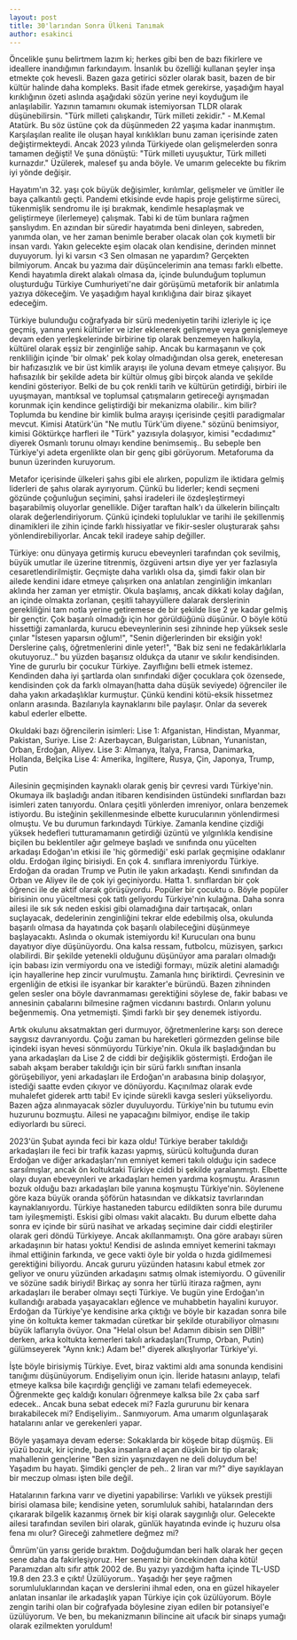 ```yaml
---
layout: post
title: 30'larından Sonra Ülkeni Tanımak
author: esakinci
---
```


Öncelikle şunu belirtmem lazım ki; herkes gibi ben de bazı fikirlere ve ideallere inandığımın farkındayım. İnsanlık bu özelliği kullanan şeyler inşa etmekte çok hevesli. Bazen gaza getirici sözler olarak basit, bazen de bir kültür halinde daha kompleks. 
Basit ifade etmek gerekirse, yaşadığım hayal kırıklığının özeti aslında aşağıdaki sözün yerine neyi koyduğum ile anlaşılabilir. Yazının tamamını okumak istemiyorsan TLDR olarak düşünebilirsin.
"Türk milleti çalışkandır, Türk milleti zekidir." - M.Kemal Atatürk. 
Bu söz üstüne çok da düşünmeden 22 yaşıma kadar inanmıştım. Karşılaşılan realite ile oluşan hayal kırıklıkları bunu zaman içerisinde zaten değiştirmekteydi. Ancak 2023 yılında Türkiyede olan gelişmelerden sonra tamamen değişti! Ve şuna dönüştü:
"Türk milleti uyuşuktur, Türk milleti kurnazdır." Üzülerek, malesef şu anda böyle. Ve umarım gelecekte bu fikrim iyi yönde değişir.

Hayatım'ın 32. yaşı çok büyük değişimler, kırılımlar, gelişmeler ve ümitler ile baya çalkantılı geçti. Pandemi etkisinde evde hapis proje geliştirme süreci, tükenmişlik sendromu ile işi bırakmak, kendimle hesaplaşmak ve geliştirmeye (ilerlemeye) çalışmak. Tabi ki de tüm bunlara rağmen şanslıydım. En azından bir süredir hayatımda beni dinleyen, sabreden, yanımda olan, ve her zaman benimle beraber olacak olan çok kıymetli bir insan vardı. Yakın gelecekte eşim olacak olan kendisine, derinden minnet duyuyorum. İyi ki varsın <3 Sen olmasan ne yapardım? Gerçekten bilmiyorum. 
Ancak bu yazıma dair düşüncelerimin ana teması farklı elbette. Kendi hayatımla direkt alakalı olmasa da, içinde bulunduğum toplumun oluşturduğu Türkiye Cumhuriyeti'ne dair görüşümü metaforik bir anlatımla yazıya dökeceğim. Ve yaşadığım hayal kırıklığına dair biraz şikayet edeceğim.

Türkiye bulunduğu coğrafyada bir sürü medeniyetin tarihi izleriyle iç içe geçmiş, yanına yeni kültürler ve izler eklenerek gelişmeye veya genişlemeye devam eden yerleşkelerinde birbirine tip olarak benzemeyen halkıyla, kültürel olarak eşsiz bir zenginliğe sahip. Ancak bu karmaşanın ve çok renkliliğin içinde 'bir olmak' pek kolay olmadığından olsa gerek, eneteresan bir hafızasızlık ve bir üst kimlik arayışı ile yoluna devam etmeye çalışıyor. Bu hafısazılık bir şekilde adeta bir kültür olmuş gibi birçok alanda ve şekilde kendini gösteriyor. Belki de bu çok renkli tarih ve kültürün getirdiği, birbiri ile uyuşmayan, mantıksal ve toplumsal çatışmaların getireceği ayrışmadan korunmak için kendince geliştirdiği bir mekanizma olabilir.. kim bilir? 
Toplumda bu kendine bir kimlik bulma arayışı içerisinde çeşitli paradigmalar mevcut. Kimisi Atatürk'ün "Ne mutlu Türk'üm diyene." sözünü benimsiyor, kimisi Göktürkçe harfleri ile "Türk" yazısıyla dolaşıyor, kimisi "ecdadımız" diyerek Osmanlı torunu olmayı kendine benimsemiş.. Bu sebeple ben Türkiye'yi adeta ergenlikte olan bir genç gibi görüyorum. Metaforuma da bunun üzerinden kuruyorum.

Metafor içerisinde ülkeleri şahıs gibi ele alırken, populizm ile iktidara gelmiş liderleri de şahıs olarak ayırıyorum. Çünkü bu liderler; kendi seçmeni gözünde çoğunluğun seçimini, şahsi iradeleri ile özdeşleştirmeyi başarabilmiş oluyorlar genellikle.
Diğer taraftan halk'ı da ülkelerin bilinçaltı olarak değerlendiriyorum. Çünkü içindeki topluluklar ve tarihi ile şekillenmiş dinamikleri ile zihin içinde farklı hissiyatlar ve fikir-sesler oluşturarak şahsı yönlendirebiliyorlar. Ancak tekil iradeye sahip değiller.

Türkiye: onu dünyaya getirmiş kurucu ebeveynleri tarafından çok sevilmiş, büyük umutlar ile üzerine titrenmiş, özgüveni artsın diye yer yer fazlasıyla cesaretlendirilmiştir. Geçmişte daha varlıklı olsa da, şimdi fakir olan bir ailede kendini idare etmeye çalışırken ona anlatılan zenginliğin imkanları aklında her zaman yer etmiştir. Okula başlamış, ancak dikkati kolay dağılan, an içinde olmakta zorlanan, çeşitli tahayyüllere dalarak derslerinin gerekliliğini tam notla yerine getiremese de bir şekilde lise 2 ye kadar gelmiş bir gençtir. Çok başarılı olmadığı için hor görüldüğünü düşünür. O böyle kötü hissettiği zamanlarda, kurucu ebeveynlerinin sesi zihninde hep yüksek sesle çınlar "İstesen yaparsın oğlum!", "Senin diğerlerinden bir eksiğin yok! Derslerine çalış, öğretmenlerini dinle yeter!", "Bak biz seni ne fedakârlıklarla okutuyoruz.." bu yüzden başarısız oldukça da utanır ve sıkılır kendisinden. 
Yine de gururlu bir çocukur Türkiye. Zayıflığını belli etmek istemez. Kendinden daha iyi şartlarda olan sınıfındaki diğer çocuklara çok özensede, kendisinden çok da farklı olmayan(hatta daha düşük seviyede) öğrenciler ile daha yakın arkadaşlıklar kurmuştur. Çünkü kendini kötü-eksik hissetmez onların arasında. Bazılarıyla kaynaklarını bile paylaşır. Onlar da severek kabul ederler elbette.

Okuldaki bazı öğrencilerin isimleri:
Lise 1: Afganistan, Hindistan, Myanmar, Pakistan, Suriye.
Lise 2: Azerbaycan, Bulgaristan, Lübnan, Yunanistan, Orban, Erdoğan, Aliyev. 
Lise 3: Almanya, İtalya, Fransa, Danimarka, Hollanda, Belçika
Lise 4: Amerika, İngiltere, Rusya, Çin, Japonya, Trump, Putin

Ailesinin geçmişinden kaynaklı olarak geniş bir çevresi vardı Türkiye'nin. Okumaya ilk başladığı andan itibaren kendisinden üstündeki sınıflardan bazı isimleri zaten tanıyordu. Onlara çeşitli yönlerden imreniyor, onlara benzemek istiyordu. Bu isteğinin şekillenmesinde elbette kurucularının yönlendirmesi olmuştu. Ve bu durumun farkındaydı Türkiye. Zamanla kendine çizdiği yüksek hedefleri tutturamamanın getirdiği üzüntü ve yılgınlıkla kendisine biçilen bu beklentiler ağır gelmeye başladı ve sınıfında onu yücelten arkadaşı Edoğan'ın etkisi ile 'hiç görmediği' eski parlak geçmişine odaklanır oldu. Erdoğan ilginç birisiydi. En çok 4. sınıflara imreniyordu Türkiye. Erdoğan da oradan Trump ve Putin ile yakın arkadaştı. Kendi sınıfından da Orban ve Aliyev ile de çok iyi geçiniyordu. Hatta 1. sınıflardan bir çok öğrenci ile de aktif olarak görüşüyordu. Popüler bir çocuktu o. Böyle popüler birisinin onu yüceltmesi çok tatlı geliyordu Türkiye'nin kulağına. 
Daha sonra ailesi ile sık sık neden eskisi gibi olamadığına dair tartışacak, onları suçlayacak, dedelerinin zenginliğini tekrar elde edebilmiş olsa, okulunda başarılı olmasa da hayatında çok başarılı olabileceğini düşünmeye başlayacaktı. Aslında o okumak istemiyordu ki! Kurucuları ona bunu dayatıyor diye düşünüyordu. Ona kalsa ressam, futbolcu, müzisyen, şarkıcı olabilirdi. Bir şekilde yetenekli olduğunu düşünüyor ama paraları olmadığı için babası izin vermiyordu ona ve istediği formayı, müzik aletini alamadığı için hayallerine hep zincir vurulmuştu. Zamanla hınç biriktirdi. Çevresinin ve ergenliğin de etkisi ile isyankar bir karakter'e büründü. Bazen zihninden gelen sesler ona böyle davranmaması gerektiğini söylese de, fakir babası ve annesinin çabalarını bilmesine rağmen vicdanını bastırdı. Onların yolunu beğenmemiş. Ona yetmemişti. Şimdi farklı bir şey denemek istiyordu.

Artık okulunu aksatmaktan geri durmuyor, öğretmenlerine karşı son derece saygısız davranıyordu. Çoğu zaman bu hareketleri görmezden gelinse bile içindeki isyan hevesi sönmüyordu Türkiye'nin. Okula ilk başladığından bu yana arkadaşları da Lise 2 de ciddi bir değişiklik göstermişti. Erdoğan ile sabah akşam beraber takıldığı için bir sürü farklı sınıftan insanla görüşebiliyor, yeni arkadaşları ile Erdoğan'ın arabasına binip dolaşıyor, istediği saatte evden çıkıyor ve dönüyordu. Kaçınılmaz olarak evde muhalefet giderek arttı tabi! Ev içinde sürekli kavga sesleri yükseliyordu. Bazen ağza alınmayacak sözler duyuluyordu. Türkiye'nin bu tutumu evin huzurunu bozmuştu. Ailesi ne yapacağını bilmiyor, endişe ile takip ediyorlardı bu süreci. 

2023'ün Şubat ayında feci bir kaza oldu! Türkiye beraber takıldığı arkadaşları ile feci bir trafik kazası yapmış, sürücü koltuğunda duran Erdoğan ve diğer arkadaşları'nın emniyet kemeri takılı olduğu için sadece sarsılmışlar, ancak ön koltuktaki Türkiye ciddi bi şekilde yaralanmıştı. Elbette olayı duyan ebeveynleri ve arkadaşları hemen yardıma koşmuştu. Arasının bozuk olduğu bazı arkadaşları bile yanına koşmuştu Türkiye'nin. Söylenene göre kaza büyük oranda şöförün hatasından ve dikkatsiz tavırlarından kaynaklanıyordu. Türkiye hastaneden taburcu edildikten sonra bile durumu tam iyileşmemişti. Eskisi gibi olması vakit alacaktı. Bu durum elbette daha sonra ev içinde bir sürü nasihat ve arkadaş seçimine dair ciddi eleştiriler olarak geri döndü Türkiyeye. Ancak akıllanmamıştı. Ona göre arabayı süren arkadaşının bir hatası yoktu! Kendisi de aslında emniyet kemerini takmayı ihmal ettiğinin farkında, ve gece vakti öyle bir yolda o hızda gidilmemesi gerektiğini biliyordu. Ancak gururu yüzünden hatasını kabul etmek zor geliyor ve onuru yüzünden arkadaşını satmış olmak istemiyordu. O güvenilir ve sözüne sadık biriydi! Birkaç ay sonra her türlü itiraza rağmen, aynı arkadaşları ile beraber olmayı seçti Türkiye. Ve bugün yine Erdoğan'ın kullandığı arabada yaşayacakları eğlence ve muhabbetin hayalini kuruyor. Erdoğan da Türkiye'ye kendisine arka çıktığı ve böyle bir kazadan sonra bile yine ön koltukta kemer takmadan cüretkar bir şekilde oturabiliyor olmasını büyük laflarıyla övüyor. Ona "Helal olsun be! Adamın dibisin sen DİBİ!" derken, arka koltukta kemerleri takılı arkadaşları(Trump, Orban, Putin) gülümseyerek "Aynn knk:) Adam be!" diyerek alkışlıyorlar Türkiye'yi.

İşte böyle birisiymiş Türkiye. Evet, biraz vaktimi aldı ama sonunda kendisini tanığımı düşünüyorum. Endişeliyim onun için. İleride hatasını anlayıp, telafi etmeye kalksa bile kaçırdığı gençliği ve zamanı telafi edemeyecek. Öğrenmekte geç kaldığı konuları öğrenmeye kalksa bile 2x çaba sarf edecek.. Ancak buna sebat edecek mi? Fazla gururunu bir kenara bırakabilecek mi? Endişeliyim.. Sanmıyorum. Ama umarım olgunlaşarak hatalarını anlar ve gerekenleri yapar. 

Böyle yaşamaya devam ederse: Sokaklarda bir köşede bitap düşmüş. Eli yüzü bozuk, kir içinde, başka insanlara el açan düşkün bir tip olarak; mahallenin gençlerine "Ben sizin yaşınızdayen ne deli doluydum be! Yaşadım bu hayatı. Şimdiki gençler de peh.. 2 liran var mı?" diye sayıklayan bir meczup olması işten bile değil.

Hatalarının farkına varır ve diyetini yapabilirse: Varlıklı ve yüksek prestijli birisi olamasa bile; kendisine yeten, sorumluluk sahibi, hatalarından ders çıkararak bilgelik kazanmış örnek bir kişi olarak saygınlığı olur. Gelecekte ailesi tarafından sevilen biri olarak, günlük hayatında evinde iç huzuru olsa fena mı olur? Gireceği zahmetlere değmez mi?

Ömrüm'ün yarısı geride bıraktım. Doğduğumdan beri halk olarak her geçen sene daha da fakirleşiyoruz. Her senemiz bir öncekinden daha kötü! Paramızdan altı sıfır attık 2002 de. Bu yazıyı yazdığım hafta içinde TL-USD 19.8 den 23.3 e çıktı! 
Üzülüyorum.. Yaşadığı her şeye rağmen sorumluluklarından kaçan ve derslerini ihmal eden, ona en güzel hikayeler anlatan insanlar ile arkadaşlık yapan Türkiye için çok üzülüyorum. Böyle zengin tarihi olan bir coğrafyada böylesine ziyan edilen bir potansiyel'e üzülüyorum. Ve ben, bu mekanizmanın bilincine ait ufacık bir sinaps yumağı olarak ezilmekten yoruldum!
